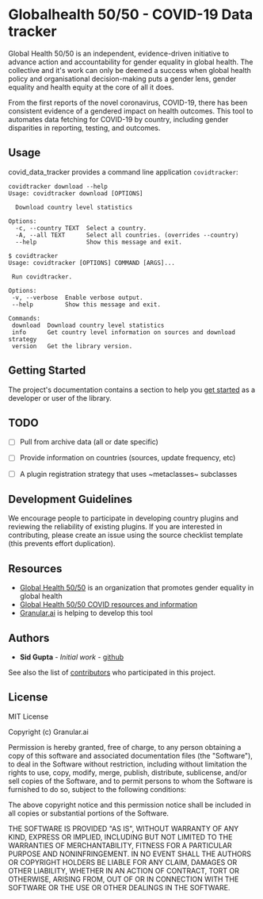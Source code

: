 # Globalhealth 50/50 - COVID-19 Data tracker

Global Health 50/50 is an independent, evidence-driven initiative to advance action and accountability for gender equality in global health. The collective and it's work can only be deemed a success when global health policy and organisational decision-making puts a gender lens, gender equality and health equity at the core of all it does.


From the first reports of the novel coronavirus, COVID-19, there has been consistent evidence of a gendered impact on health outcomes.
This tool to automates data fetching for COVID-19 by country, including gender disparities in reporting, testing, and outcomes.

<!-- ## Project Features

* [covid_data_tracker](http://GH5050_COVID_Data_Tracker.readthedocs.io/) -->


## Usage

covid_data_tracker provides a command line application `covidtracker`:

```
covidtracker download --help
Usage: covidtracker download [OPTIONS]

  Download country level statistics

Options:
  -c, --country TEXT  Select a country.
  -A, --all TEXT      Select all countries. (overrides --country)
  --help              Show this message and exit.
 ```

```
$ covidtracker
Usage: covidtracker [OPTIONS] COMMAND [ARGS]...

 Run covidtracker.

Options:
 -v, --verbose  Enable verbose output.
 --help         Show this message and exit.

Commands:
 download  Download country level statistics
 info      Get country level information on sources and download strategy
 version   Get the library version.
```

## Getting Started

The project's documentation contains a section to help you
[get started](https://GH5050_COVID_Data_Tracker.readthedocs.io/en/latest/getting_started.html) as a developer or user of the library.


## TODO

- [ ] Pull from archive data (all or date specific)
- [ ] Provide information on countries (sources, update frequency, etc)
- [ ] A plugin registration strategy that uses ~metaclasses~ subclasses


## Development Guidelines

We encourage people to participate in developing country plugins and reviewing the reliability of existing plugins.  If you are interested in contributing, please create an issue using the source checklist template (this prevents effort duplication).


## Resources

* [Global Health 50/50](https://globalhealth5050.org/) is an organization that promotes gender equality in global health
* [Global Health 50/50 COVID resources and information](https://globalhealth5050.org/)
* [Granular.ai](https://granular.ai) is helping to develop this tool


## Authors

* **Sid Gupta** - *Initial work* - [github](https://github.com/granularai)

See also the list of [contributors](https://github.com/granularai/covid_data_tracker/contributors) who participated in this project.

## License

MIT License

Copyright (c) Granular.ai

Permission is hereby granted, free of charge, to any person obtaining a copy
of this software and associated documentation files (the "Software"), to deal
in the Software without restriction, including without limitation the rights
to use, copy, modify, merge, publish, distribute, sublicense, and/or sell
copies of the Software, and to permit persons to whom the Software is
furnished to do so, subject to the following conditions:

The above copyright notice and this permission notice shall be included in all
copies or substantial portions of the Software.

THE SOFTWARE IS PROVIDED "AS IS", WITHOUT WARRANTY OF ANY KIND, EXPRESS OR
IMPLIED, INCLUDING BUT NOT LIMITED TO THE WARRANTIES OF MERCHANTABILITY,
FITNESS FOR A PARTICULAR PURPOSE AND NONINFRINGEMENT. IN NO EVENT SHALL THE
AUTHORS OR COPYRIGHT HOLDERS BE LIABLE FOR ANY CLAIM, DAMAGES OR OTHER
LIABILITY, WHETHER IN AN ACTION OF CONTRACT, TORT OR OTHERWISE, ARISING FROM,
OUT OF OR IN CONNECTION WITH THE SOFTWARE OR THE USE OR OTHER DEALINGS IN THE
SOFTWARE.
